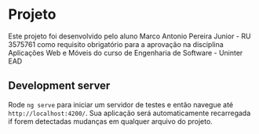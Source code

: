 # Projeto

Este projeto foi desenvolvido pelo aluno Marco Antonio Pereira Junior - RU 3575761 como requisito obrigatório para a aprovação na disciplina Aplicações Web e Móveis do curso de Engenharia de Software - Uninter EAD

## Development server

Rode `ng serve` para iniciar um servidor de testes e então navegue até `http://localhost:4200/`. Sua aplicação será automaticamente recarregada if forem detectadas mudanças em qualquer arquivo do projeto.

